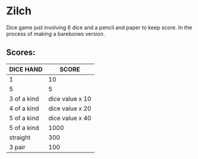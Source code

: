 
# Zilch

Dice game just involving 6 dice and a pencil and paper to keep score. In the process of making a barebones version.


## Scores:

| DICE HAND   | SCORE           |
| ----------- | --------------- |
| 1           | 10              |
| 5           | 5               |
| 3 of a kind | dice value x 10 |
| 4 of a kind | dice value x 20 |
| 5 of a kind | dice value x 40 |
| 5 of a kind | 1000            |
| straight    | 300             |
| 3 pair      | 100             |